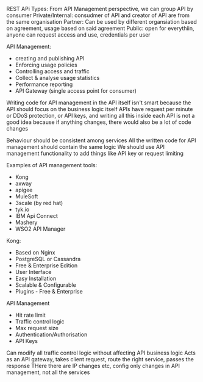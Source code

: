 REST APi Types:
From API Management perspective, we can group API by consumer
Private/Internal: consudmer of API and creator of API are from the same organisation
Partner: Can be used by different organsiation based on agreement, usage based on said agreement
Public: open for everythiin, anyone can request access and use, credentials per user

API Management:
- creating and publishing API
- Enforcing usage policies
- Controlling access and traffic
- Collect & analyse usage statistics
- Performance reporting
- API Gateway (single access point for consumer)

Writing code for API management in the API itself isn't smart because the API should focus on the business logic itself
APIs have request per minute or DDoS protection, or API keys, and writing all this inside each API is not a good idea because if anything changes, there would also be a lot of code changes

Behaviour should be consistent among services
All the written code for API management should contain the same logic
We should use API management functionality to add things like API key or request limiting

Examples of API management tools:
- Kong
- axway
- apigee
- MuleSoft
- 3scale (by red hat)
- tyk.io
- IBM Api Connect
- Mashery
- WSO2 API Manager

Kong:
- Based on Nginx
- PostgreSQL or Cassandra
- Free & Enterprise Edition
- User Interface
- Easy Installation
- Scalable & Configurable
- Plugins - Free & Enterprise


API Management
- Hit rate limit
- Traffic control logic
- Max request size
- Authentication/Authorisation
- API Keys

Can modify all traffic control logic without affecting API business logic
Acts as an API gateway, takes client request, route the right service, passes the response
THere there are IP changes etc, config only changes in API management, not all the services